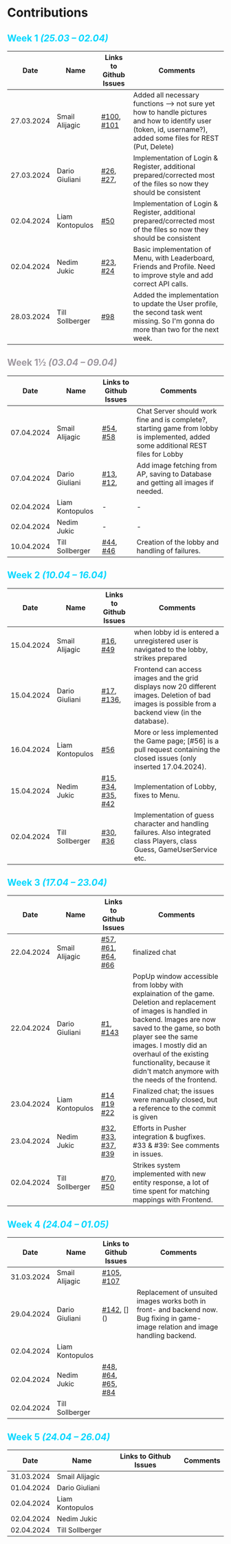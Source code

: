 # Contributions

## <font style="color: #00d7ff">Week 1 *(25.03 – 02.04)*</font>



| Date | Name | Links to Github Issues | Comments |
|---|---|---|---|
| 27.03.2024  | Smail Alijagic | [#100](https://github.com/sopra-fs24-group-34/sopra-fs24-group-34-server/issues/100), [#101](https://github.com/sopra-fs24-group-34/sopra-fs24-group-34-server/issues/101) | Added all necessary functions --> not sure yet how to handle pictures and how to identify user (token, id, username?), added some files for REST (Put, Delete)  |
| 27.03.2024 | Dario Giuliani | [#26](https://github.com/sopra-fs24-group-34/sopra-fs24-group-34-server/issues/26), [#27](https://github.com/sopra-fs24-group-34/sopra-fs24-group-34-server/issues/27), | Implementation of Login & Register, additional prepared/corrected most of the files so now they should be consistent |
| 02.04.2024 | Liam Kontopulos | [#50](https://github.com/sopra-fs24-group-34/sopra-fs24-group-34-client/pull/50) | Implementation of Login & Register, additional prepared/corrected most of the files so now they should be consistent |
| 02.04.2024 | Nedim Jukic | [#23](https://github.com/sopra-fs24-group-34/sopra-fs24-group-34-client/issues/23), [#24](https://github.com/sopra-fs24-group-34/sopra-fs24-group-34-client/issues/24) | Basic implementation of Menu, with Leaderboard, Friends and Profile. Need  to improve style and add correct API calls. |
| 28.03.2024 | Till Sollberger | [#98](https://github.com/sopra-fs24-group-34/sopra-fs24-group-34-server/issues/98) | Added the implementation to update the User profile, the second task went missing. So I'm gonna do more than two for the next week. |


## <font style="color: #9d979f">Week 1½ *(03.04 – 09.04)*</font>

| Date | Name | Links to Github Issues                                                                                                                                                 | Comments |
|---|---|------------------------------------------------------------------------------------------------------------------------------------------------------------------------|---|
| 07.04.2024 | Smail Alijagic | [#54](https://github.com/sopra-fs24-group-34/sopra-fs24-group-34-server/issues/54), [#58](https://github.com/sopra-fs24-group-34/sopra-fs24-group-34-server/issues/58) | Chat Server should work fine and is complete?, starting game from lobby is implemented, added some additional REST files for Lobby |
| 07.04.2024 | Dario Giuliani | [#13](https://github.com/sopra-fs24-group-34/sopra-fs24-group-34-client/issues/13), [#12](https://github.com/sopra-fs24-group-34/sopra-fs24-group-34-client/issues/12), | Add image fetching from AP, saving to Database and getting all images if needed. |                                                                                                                                                                       | |
| 02.04.2024 | Liam Kontopulos | -                                                                                                                                                                      | -|
| 02.04.2024 | Nedim Jukic | -                                                                                                                                                                      | -|
| 10.04.2024 | Till Sollberger | [#44](https://github.com/sopra-fs24-group-34/sopra-fs24-group-34-server/issues/44), [#46](https://github.com/sopra-fs24-group-34/sopra-fs24-group-34-server/issues/46) | Creation of the lobby and handling of failures. |


## <font style="color: #00d7ff">Week 2 *(10.04 – 16.04)*</font>

| Date       | Name | Links to Github Issues                                                                                                                                                                                                                                                                                                                         | Comments                                                                                                                  |
|------------|---|------------------------------------------------------------------------------------------------------------------------------------------------------------------------------------------------------------------------------------------------------------------------------------------------------------------------------------------------|---------------------------------------------------------------------------------------------------------------------------|
| 15.04.2024 | Smail Alijagic | [#16](https://github.com/sopra-fs24-group-34/sopra-fs24-group-34-client/issues/16), [#49](https://github.com/sopra-fs24-group-34/sopra-fs24-group-34-server/issues/49)                                                                                                                                                                         | when lobby id is entered a unregistered user is navigated to the lobby, strikes prepared                                  |
| 15.04.2024 | Dario Giuliani | [#17](https://github.com/sopra-fs24-group-34/sopra-fs24-group-34-client/issues/17), [#136](https://github.com/sopra-fs24-group-34/sopra-fs24-group-34-server/issues/136), | Frontend can access images and the grid displays now 20 different images. Deletion of bad images is possible from a backend view (in the database).                                                                                                                                                                                                                                                                                                                                            |                                                                                                                           |
| 16.04.2024 | Liam Kontopulos | [#56](https://github.com/sopra-fs24-group-34/sopra-fs24-group-34-client/pull/56)                                                                                                                                                                                                                                                               | More or less implemented the Game page; [#56] is a pull request containing the closed issues (only inserted 17.04.2024).  |
| 15.04.2024 | Nedim Jukic | [#15](https://github.com/sopra-fs24-group-34/sopra-fs24-group-34-client/issues/15), [#34](https://github.com/sopra-fs24-group-34/sopra-fs24-group-34-client/issues/34), [#35](https://github.com/sopra-fs24-group-34/sopra-fs24-group-34-client/issues/35), [#42](https://github.com/sopra-fs24-group-34/sopra-fs24-group-34-client/issues/42) | Implementation of Lobby, fixes to Menu.                                                                                   |
| 02.04.2024 | Till Sollberger | [#30](https://github.com/sopra-fs24-group-34/sopra-fs24-group-34-server/issues/30), [#36](https://github.com/sopra-fs24-group-34/sopra-fs24-group-34-client/issues/36)                                                                                                                                                                         | Implementation of guess character and handling failures. Also integrated class Players, class Guess, GameUserService etc. |


## <font style="color: #00d7ff">Week 3 *(17.04 – 23.04)*</font>


| Date | Name | Links to Github Issues                                                                                                                                                                                                                                                                                                                       | Comments                                                                                                     |
|---|---|----------------------------------------------------------------------------------------------------------------------------------------------------------------------------------------------------------------------------------------------------------------------------------------------------------------------------------------------|--------------------------------------------------------------------------------------------------------------|
| 22.04.2024 | Smail Alijagic | [#57](https://github.com/sopra-fs24-group-34/sopra-fs24-group-34-server/issues/57), [#61](https://github.com/sopra-fs24-group-34/sopra-fs24-group-34-server/issues/61), [#64](https://github.com/sopra-fs24-group-34/sopra-fs24-group-34-server/issues/64), [#66](https://github.com/sopra-fs24-group-34/sopra-fs24-group-34-server/issues/66) | finalized chat  |
| 22.04.2024 | Dario Giuliani |[#1](https://github.com/sopra-fs24-group-34/sopra-fs24-group-34-client/issues/1), [#143](https://github.com/sopra-fs24-group-34/sopra-fs24-group-34-server/issues/143)  | PopUp window accessible from lobby with explaination of the game. Deletion and replacement of images is handled in backend. Images are now saved to the game, so both player see the same images. I mostly did an overhaul of the existing functionality, because it didn't match anymore with the needs of the frontend.|
| 23.04.2024 | Liam Kontopulos | [#14](https://github.com/sopra-fs24-group-34/sopra-fs24-group-34-client/issues/14) [#19](https://github.com/sopra-fs24-group-34/sopra-fs24-group-34-client/issues/19) [#22](https://github.com/sopra-fs24-group-34/sopra-fs24-group-34-client/issues/22) | Finalized chat; the issues were manually closed, but a reference to the commit is given 
| 23.04.2024 | Nedim Jukic | [#32](https://github.com/sopra-fs24-group-34/sopra-fs24-group-34-client/issues/32), [#33](https://github.com/sopra-fs24-group-34/sopra-fs24-group-34-client/issues/33), [#37](https://github.com/sopra-fs24-group-34/sopra-fs24-group-34-client/issues/37), [#39](https://github.com/sopra-fs24-group-34/sopra-fs24-group-34-client/issues/39) | Efforts in Pusher integration & bugfixes. #33 & #39: See comments in issues. |
| 02.04.2024 | Till Sollberger | [#70](https://github.com/sopra-fs24-group-34/sopra-fs24-group-34-server/issues/70), [#50](https://github.com/sopra-fs24-group-34/sopra-fs24-group-34-server/issues/50) | Strikes system implemented with new entity response, a lot of time spent for matching mappings with Frontend. |


## <font style="color: #00d7ff">Week 4 *(24.04 – 01.05)*</font>


| Date | Name | Links to Github Issues | Comments |
|---|---|---|---|
| 31.03.2024 | Smail Alijagic | [#105](https://github.com/sopra-fs24-group-34/sopra-fs24-group-34-server/issues/105), [#107](https://github.com/sopra-fs24-group-34/sopra-fs24-group-34-server/issues/107) | |
| 29.04.2024 | Dario Giuliani | [#142](https://github.com/sopra-fs24-group-34/sopra-fs24-group-34-server/issues/142), [] ()| Replacement of unsuited images works both in front- and backend now. Bug fixing in game-image relation and image handling backend. |
| 02.04.2024 | Liam Kontopulos | | |
| 02.04.2024 | Nedim Jukic | [#48](https://github.com/sopra-fs24-group-34/sopra-fs24-group-34-server/issues/48), [#64](https://github.com/sopra-fs24-group-34/sopra-fs24-group-34-server/issues/64), [#65](https://github.com/sopra-fs24-group-34/sopra-fs24-group-34-server/issues/65), [#84](https://github.com/sopra-fs24-group-34/sopra-fs24-group-34-server/issues/84) | |
| 02.04.2024 | Till Sollberger | | |



## <font style="color: #00d7ff">Week 5 *(24.04 – 26.04)*</font>

| Date | Name | Links to Github Issues | Comments |
|---|---|---|---|
| 31.03.2024 | Smail Alijagic | | |
| 01.04.2024 | Dario Giuliani | | |
| 02.04.2024 | Liam Kontopulos | | |
| 02.04.2024 | Nedim Jukic | | |
| 02.04.2024 | Till Sollberger | | |



